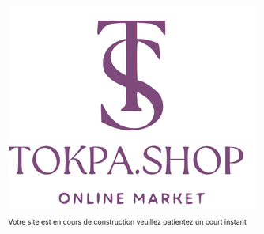 <div class="text-center">
<img src="storage/app/assets/image/screen-mockups.svg">
<p class="text-xl mt-4"> Votre site est en cours de construction veuillez patientez un court instant</p>
</div>